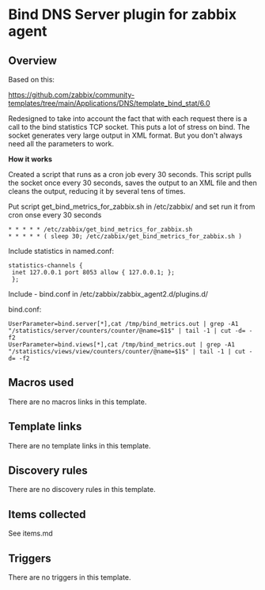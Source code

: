 # Bind DNS Server plugin for zabbix agent

## Overview

Based on this:

https://github.com/zabbix/community-templates/tree/main/Applications/DNS/template_bind_stat/6.0

Redesigned to take into account the fact that with each request there is a call to the bind statistics TCP socket. This puts a lot of stress on bind. The socket generates very large output in XML format. But you don't always need all the parameters to work.

**How it works**

Created a script that runs as a cron job every 30 seconds.
This script pulls the socket once every 30 seconds, saves the output to an XML file and then cleans the output, reducing it by several tens of times.

Put script get_bind_metrics_for_zabbix.sh in /etc/zabbix/ and set run it from cron onse every 30 seconds

```
* * * * * /etc/zabbix/get_bind_metrics_for_zabbix.sh
* * * * * ( sleep 30; /etc/zabbix/get_bind_metrics_for_zabbix.sh )
```

Include statistics in named.conf:

```  
statistics-channels {  
 inet 127.0.0.1 port 8053 allow { 127.0.0.1; };  
 };
```

Include - bind.conf in /etc/zabbix/zabbix_agent2.d/plugins.d/

bind.conf:

```
UserParameter=bind.server[*],cat /tmp/bind_metrics.out | grep -A1 "/statistics/server/counters/counter/@name=$1$" | tail -1 | cut -d= -f2
UserParameter=bind.views[*],cat /tmp/bind_metrics.out | grep -A1 "/statistics/views/view/counters/counter/@name=$1$" | tail -1 | cut -d= -f2
```

## Macros used

There are no macros links in this template.

## Template links

There are no template links in this template.

## Discovery rules

There are no discovery rules in this template.

## Items collected

See items.md

## Triggers

There are no triggers in this template.

